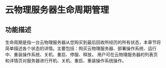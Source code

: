 # 云物理服务器生命周期管理
## 功能描述

生命周期是指一台云物理服务器从您购买到最后回收所经历的所有状态，本章节将简单描述各个状态的详情。主要包括：购买云物理服务器、部署操作系统、运行中、重装操作系统、关机、重启、停服、释放。
用户可在云物理服务器的列表页和详情页对服务器进行开机、关机、重启、重装操作系统操作。

